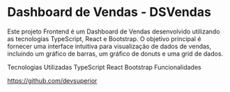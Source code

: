 
<h1>Dashboard de Vendas - DSVendas</h1>

Este projeto Frontend é um Dashboard de Vendas desenvolvido utilizando as tecnologias TypeScript, React e Bootstrap. O objetivo principal é fornecer uma interface intuitiva para visualização de dados de vendas, incluindo um gráfico de barras, um gráfico de donuts e uma grid de dados.

Tecnologias Utilizadas
TypeScript
React
Bootstrap
Funcionalidades

https://github.com/devsuperior
